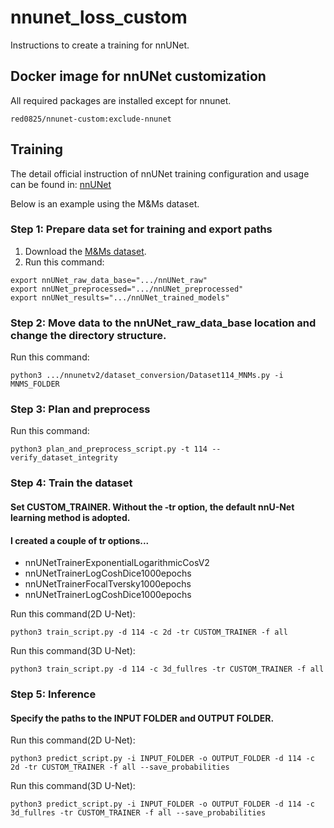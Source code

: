 # nnunet_loss_custom
Instructions to create a training for nnUNet.

## Docker image for nnUNet customization
All required packages are installed except for nnunet.
```
red0825/nnunet-custom:exclude-nnunet
```

## Training
The detail official instruction of nnUNet training configuration and usage can be found in: [nnUNet](https://github.com/MIC-DKFZ/nnunet)

Below is an example using the M&Ms dataset.

### Step 1: Prepare data set for training and export paths
1. Download the [M&Ms dataset](https://www.ub.edu/mnms/).
2. Run this command:
```
export nnUNet_raw_data_base=".../nnUNet_raw"
export nnUNet_preprocessed=".../nnUNet_preprocessed"
export nnUNet_results=".../nnUNet_trained_models"
```

### Step 2: Move data to the nnUNet_raw_data_base location and change the directory structure.
Run this command:
```
python3 .../nnunetv2/dataset_conversion/Dataset114_MNMs.py -i MNMS_FOLDER
```

### Step 3: Plan and preprocess
Run this command:
```
python3 plan_and_preprocess_script.py -t 114 --verify_dataset_integrity
```

### Step 4: Train the dataset
#### Set CUSTOM_TRAINER. Without the -tr option, the default nnU-Net learning method is adopted.
#### I created a couple of tr options...
* nnUNetTrainerExponentialLogarithmicCosV2
* nnUNetTrainerLogCoshDice1000epochs
* nnUNetTrainerFocalTversky1000epochs
* nnUNetTrainerLogCoshDice1000epochs

Run this command(2D U-Net):
```
python3 train_script.py -d 114 -c 2d -tr CUSTOM_TRAINER -f all
```
Run this command(3D U-Net):
```
python3 train_script.py -d 114 -c 3d_fullres -tr CUSTOM_TRAINER -f all
```

### Step 5: Inference
#### Specify the paths to the INPUT FOLDER and OUTPUT FOLDER.
Run this command(2D U-Net):
```
python3 predict_script.py -i INPUT_FOLDER -o OUTPUT_FOLDER -d 114 -c 2d -tr CUSTOM_TRAINER -f all --save_probabilities
```
Run this command(3D U-Net):
```
python3 predict_script.py -i INPUT_FOLDER -o OUTPUT_FOLDER -d 114 -c 3d_fullres -tr CUSTOM_TRAINER -f all --save_probabilities
```
